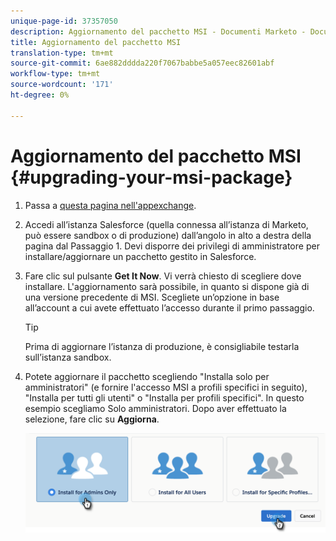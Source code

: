```yaml
---
unique-page-id: 37357050
description: Aggiornamento del pacchetto MSI - Documenti Marketo - Documentazione del prodotto
title: Aggiornamento del pacchetto MSI
translation-type: tm+mt
source-git-commit: 6ae882dddda220f7067babbe5a057eec82601abf
workflow-type: tm+mt
source-wordcount: '171'
ht-degree: 0%

---
```



# Aggiornamento del pacchetto MSI {#upgrading-your-msi-package}

1. Passa a [questa pagina nell&#39;appexchange](https://appexchange.salesforce.com/listingDetail?listingId=a0N30000001SVZmEAO).
1. Accedi all’istanza Salesforce (quella connessa all’istanza di Marketo, può essere sandbox o di produzione) dall’angolo in alto a destra della pagina dal Passaggio 1. Devi disporre dei privilegi di amministratore per installare/aggiornare un pacchetto gestito in Salesforce.
1. Fare clic sul pulsante **Get It Now**. Vi verrà chiesto di scegliere dove installare. L&#39;aggiornamento sarà possibile, in quanto si dispone già di una versione precedente di MSI. Scegliete un’opzione in base all’account a cui avete effettuato l’accesso durante il primo passaggio.

   >[!TIP]
   >
   >Prima di aggiornare l’istanza di produzione, è consigliabile testarla sull’istanza sandbox.

1. Potete aggiornare il pacchetto scegliendo &quot;Installa solo per amministratori&quot; (e fornire l&#39;accesso MSI a profili specifici in seguito), &quot;Installa per tutti gli utenti&quot; o &quot;Installa per profili specifici&quot;. In questo esempio scegliamo Solo amministratori. Dopo aver effettuato la selezione, fare clic su **Aggiorna**.

   ![](assets/four.png)

